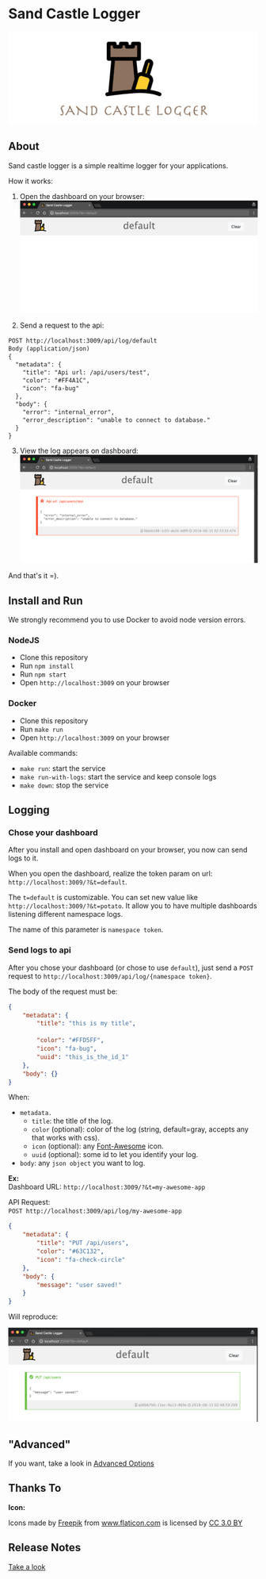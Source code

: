 # Sand Castle Logger

<p align="center">
  <img src="docs/res/cover.png" />
</p>

## About

Sand castle logger is a simple realtime logger for your applications.

How it works:

1. Open the dashboard on your browser: <br />
   ![open-browser](docs/res/browser-empty.png)

2) Send a request to the api: <br />

```
POST http://localhost:3009/api/log/default
Body (application/json)
{
  "metadata": {
    "title": "Api url: /api/users/test",
    "color": "#FF4A1C",
    "icon": "fa-bug"
  },
  "body": {
    "error": "internal_error",
    "error_description": "unable to connect to database."
  }
}
```

3. View the log appears on dashboard: <br />
   ![dashboard-with-log](docs/res/dashboard-with-log.png)

And that's it =).

## Install and Run

We strongly recommend you to use Docker to avoid node version errors.

### NodeJS

-   Clone this repository
-   Run `npm install`
-   Run `npm start`
-   Open `http://localhost:3009` on your browser

### Docker

-   Clone this repository
-   Run `make run`
-   Open `http://localhost:3009` on your browser

Available commands:

-   `make run`: start the service
-   `make run-with-logs`: start the service and keep console logs
-   `make down`: stop the service

## Logging

### Chose your dashboard

After you install and open dashboard on your browser, you now can send logs to it.

When you open the dashboard, realize the token param on url: `http://localhost:3009/?&t=default`.

The `t=default` is customizable. You can set new value like `http://localhost:3009/?&t=potato`. It allow you to have multiple dashboards listening different namespace logs.

The name of this parameter is `namespace token`.

### Send logs to api

After you chose your dashboard (or chose to use `default`), just send a `POST` request to `http://localhost:3009/api/log/{namespace token}`.

The body of the request must be:

```json
{
    "metadata": {
        "title": "this is my title",

        "color": "#FFD5FF",
        "icon": "fa-bug",
        "uuid": "this_is_the_id_1"
    },
    "body": {}
}
```

When:

-   `metadata.`
    -   `title`: the title of the log.
    -   `color` (optional): color of the log (string, default=gray, accepts any that works with css).
    -   `icon` (optional): any [Font-Awesome](http://fontawesome.io/icons/) icon.
    -   `uuid` (optional): some id to let you identify your log.
-   `body`: any `json object` you want to log.

**Ex:** <br />
Dashboard URL: `http://localhost:3009/?&t=my-awesome-app`

API Request:<br />
`POST http://localhost:3009/api/log/my-awesome-app`

```json
{
    "metadata": {
        "title": "PUT /api/users",
        "color": "#63C132",
        "icon": "fa-check-circle"
    },
    "body": {
        "message": "user saved!"
    }
}
```

Will reproduce:

![log anathomy](docs/res/log-sample-result.png)

## "Advanced"

If you want, take a look in [Advanced Options](docs/advanced.md)

## Thanks To

**Icon:** <div>Icons made by <a href="http://www.freepik.com" title="Freepik">Freepik</a> from <a href="https://www.flaticon.com/" title="Flaticon">www.flaticon.com</a> is licensed by <a href="http://creativecommons.org/licenses/by/3.0/" title="Creative Commons BY 3.0" target="_blank">CC 3.0 BY</a></div>

## Release Notes

[Take a look](CHANGELOG.md)
